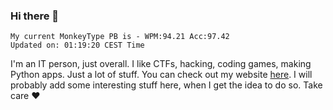 ### Hi there 👋
<!-- PB START -->
```
My current MonkeyType PB is - WPM:94.21 Acc:97.42
Updated on: 01:19:20 CEST Time
```
<!-- PB END -->
I'm an IT person, just overall. I like CTFs, hacking, coding games, making Python apps. Just a lot of stuff.
You can check out my website [here](https://skill3472.github.io/).
I will probably add some interesting stuff here, when I get the idea to do so. Take care ❤️
